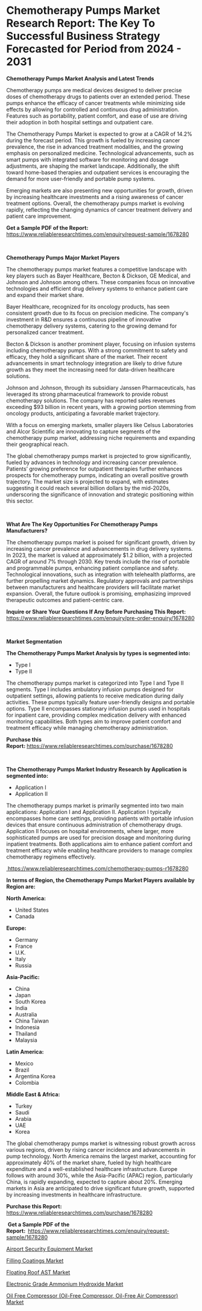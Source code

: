 <p><h1>Chemotherapy Pumps Market Research Report: The Key To Successful Business Strategy Forecasted for Period from 2024 - 2031</h1></p><p><strong>Chemotherapy Pumps Market Analysis and Latest Trends</strong></p>
<p><p>Chemotherapy pumps are medical devices designed to deliver precise doses of chemotherapy drugs to patients over an extended period. These pumps enhance the efficacy of cancer treatments while minimizing side effects by allowing for controlled and continuous drug administration. Features such as portability, patient comfort, and ease of use are driving their adoption in both hospital settings and outpatient care.</p><p>The Chemotherapy Pumps Market is expected to grow at a CAGR of 14.2% during the forecast period. This growth is fueled by increasing cancer prevalence, the rise in advanced treatment modalities, and the growing emphasis on personalized medicine. Technological advancements, such as smart pumps with integrated software for monitoring and dosage adjustments, are shaping the market landscape. Additionally, the shift toward home-based therapies and outpatient services is encouraging the demand for more user-friendly and portable pump systems.</p><p>Emerging markets are also presenting new opportunities for growth, driven by increasing healthcare investments and a rising awareness of cancer treatment options. Overall, the chemotherapy pumps market is evolving rapidly, reflecting the changing dynamics of cancer treatment delivery and patient care improvement.</p></p>
<p><strong>Get a Sample PDF of the Report:&nbsp;</strong> <a href="https://www.reliableresearchtimes.com/enquiry/request-sample/1678280?utm_campaign=1454&utm_medium=2&utm_source=Github&utm_content=ia&utm_term=14102024&utm_id=chemotherapy-pumps">https://www.reliableresearchtimes.com/enquiry/request-sample/1678280</a></p>
<p>&nbsp;</p>
<p><strong>Chemotherapy Pumps Major Market Players</strong></p>
<p><p>The chemotherapy pumps market features a competitive landscape with key players such as Bayer Healthcare, Becton & Dickson, GE Medical, and Johnson and Johnson among others. These companies focus on innovative technologies and efficient drug delivery systems to enhance patient care and expand their market share.</p><p>Bayer Healthcare, recognized for its oncology products, has seen consistent growth due to its focus on precision medicine. The company's investment in R&D ensures a continuous pipeline of innovative chemotherapy delivery systems, catering to the growing demand for personalized cancer treatment.</p><p>Becton & Dickson is another prominent player, focusing on infusion systems including chemotherapy pumps. With a strong commitment to safety and efficacy, they hold a significant share of the market. Their recent advancements in smart technology integration are likely to drive future growth as they meet the increasing need for data-driven healthcare solutions.</p><p>Johnson and Johnson, through its subsidiary Janssen Pharmaceuticals, has leveraged its strong pharmaceutical framework to provide robust chemotherapy solutions. The company has reported sales revenues exceeding $93 billion in recent years, with a growing portion stemming from oncology products, anticipating a favorable market trajectory.</p><p>With a focus on emerging markets, smaller players like Celsus Laboratories and Alcor Scientific are innovating to capture segments of the chemotherapy pump market, addressing niche requirements and expanding their geographical reach.</p><p>The global chemotherapy pumps market is projected to grow significantly, fueled by advances in technology and increasing cancer prevalence. Patients’ growing preference for outpatient therapies further enhances prospects for chemotherapy pumps, indicating an overall positive growth trajectory. The market size is projected to expand, with estimates suggesting it could reach several billion dollars by the mid-2020s, underscoring the significance of innovation and strategic positioning within this sector.</p></p>
<p>&nbsp;</p>
<p><strong>What Are The Key Opportunities For Chemotherapy Pumps Manufacturers?</strong></p>
<p><p>The chemotherapy pumps market is poised for significant growth, driven by increasing cancer prevalence and advancements in drug delivery systems. In 2023, the market is valued at approximately $1.2 billion, with a projected CAGR of around 7% through 2030. Key trends include the rise of portable and programmable pumps, enhancing patient compliance and safety. Technological innovations, such as integration with telehealth platforms, are further propelling market dynamics. Regulatory approvals and partnerships between manufacturers and healthcare providers will facilitate market expansion. Overall, the future outlook is promising, emphasizing improved therapeutic outcomes and patient-centric care.</p></p>
<p><strong>Inquire or Share Your Questions If Any Before Purchasing This Report:</strong> <a href="https://www.reliableresearchtimes.com/enquiry/pre-order-enquiry/1678280?utm_campaign=1454&utm_medium=2&utm_source=Github&utm_content=ia&utm_term=14102024&utm_id=chemotherapy-pumps">https://www.reliableresearchtimes.com/enquiry/pre-order-enquiry/1678280</a></p>
<p>&nbsp;</p>
<p><strong>Market Segmentation</strong></p>
<p><strong>The Chemotherapy Pumps Market Analysis by types is segmented into:</strong></p>
<p><ul><li>Type I</li><li>Type II</li></ul></p>
<p><p>The chemotherapy pumps market is categorized into Type I and Type II segments. Type I includes ambulatory infusion pumps designed for outpatient settings, allowing patients to receive medication during daily activities. These pumps typically feature user-friendly designs and portable options. Type II encompasses stationary infusion pumps used in hospitals for inpatient care, providing complex medication delivery with enhanced monitoring capabilities. Both types aim to improve patient comfort and treatment efficacy while managing chemotherapy administration.</p></p>
<p><strong>Purchase this Report:&nbsp;</strong><a href="https://www.reliableresearchtimes.com/purchase/1678280?utm_campaign=1454&utm_medium=2&utm_source=Github&utm_content=ia&utm_term=14102024&utm_id=chemotherapy-pumps">https://www.reliableresearchtimes.com/purchase/1678280</a></p>
<p>&nbsp;</p>
<p><strong>The Chemotherapy Pumps Market Industry Research by Application is segmented into:</strong></p>
<p><ul><li>Application I</li><li>Application II</li></ul></p>
<p><p>The chemotherapy pumps market is primarily segmented into two main applications: Application I and Application II. Application I typically encompasses home care settings, providing patients with portable infusion devices that ensure continuous administration of chemotherapy drugs. Application II focuses on hospital environments, where larger, more sophisticated pumps are used for precision dosage and monitoring during inpatient treatments. Both applications aim to enhance patient comfort and treatment efficacy while enabling healthcare providers to manage complex chemotherapy regimens effectively.</p></p>
<p><a href="https://www.reliableresearchtimes.com/chemotherapy-pumps-r1678280?utm_campaign=1454&utm_medium=2&utm_source=Github&utm_content=ia&utm_term=14102024&utm_id=chemotherapy-pumps">&nbsp;https://www.reliableresearchtimes.com/chemotherapy-pumps-r1678280</a></p>
<p><strong>In terms of Region, the Chemotherapy Pumps Market Players available by Region are:</strong></p>
<p>
    <p> <strong> North America: </strong>
        <ul>
            <li>United States</li>
            <li>Canada</li>
        </ul>
        </p> 
    <p> <strong> Europe: </strong>
        <ul>
            <li>Germany</li>
            <li>France</li>
            <li>U.K.</li>
            <li>Italy</li>
            <li>Russia</li>
        </ul>
        </p> 
    <p> <strong> Asia-Pacific: </strong>
        <ul>
            <li>China</li>
            <li>Japan</li>
            <li>South Korea</li>
            <li>India</li>
            <li>Australia</li>
            <li>China Taiwan</li>
            <li>Indonesia</li>
            <li>Thailand</li>
            <li>Malaysia</li>
        </ul>
        </p> 
    <p> <strong> Latin America: </strong>
        <ul>
            <li>Mexico</li>
            <li>Brazil</li>
            <li>Argentina Korea</li>
            <li>Colombia</li>
        </ul>
        </p> 
    <p> <strong> Middle East & Africa: </strong>
        <ul>
            <li>Turkey</li>
            <li>Saudi</li>
            <li>Arabia</li>
            <li>UAE</li>
            <li>Korea</li>
        </ul>
    </p>
    </p>
<p><p>The global chemotherapy pumps market is witnessing robust growth across various regions, driven by rising cancer incidence and advancements in pump technology. North America remains the largest market, accounting for approximately 40% of the market share, fueled by high healthcare expenditure and a well-established healthcare infrastructure. Europe follows with around 30%, while the Asia-Pacific (APAC) region, particularly China, is rapidly expanding, expected to capture about 20%. Emerging markets in Asia are anticipated to drive significant future growth, supported by increasing investments in healthcare infrastructure.</p></p>
<p><strong>Purchase this Report: </strong><a href="https://www.reliableresearchtimes.com/purchase/1678280?utm_campaign=1454&utm_medium=2&utm_source=Github&utm_content=ia&utm_term=14102024&utm_id=chemotherapy-pumps">https://www.reliableresearchtimes.com/purchase/1678280</a></p>
<p>&nbsp;<strong>Get a Sample PDF of the Report:&nbsp;&nbsp;</strong><a href="https://www.reliableresearchtimes.com/enquiry/request-sample/1678280?utm_campaign=1454&utm_medium=2&utm_source=Github&utm_content=ia&utm_term=14102024&utm_id=chemotherapy-pumps">https://www.reliableresearchtimes.com/enquiry/request-sample/1678280</a></p>
<p><strong></strong></p>
<p><p><a href="https://www.linkedin.com/pulse/market-forecasting-change-global-airport-security-equipment-abowc?utm_campaign=1454&utm_medium=2&utm_source=Github&utm_content=ia&utm_term=14102024&utm_id=chemotherapy-pumps">Airport Security Equipment Market</a></p><p><a href="https://www.linkedin.com/pulse/filling-coatings-market-size-share-analysis-growth-trends-w0lpc?utm_campaign=1454&utm_medium=2&utm_source=Github&utm_content=ia&utm_term=14102024&utm_id=chemotherapy-pumps">Filling Coatings Market</a></p><p><a href="https://www.linkedin.com/pulse/floating-roof-ast-market-shifts-strategic-analysis-2024-2031-ciyoc?utm_campaign=1454&utm_medium=2&utm_source=Github&utm_content=ia&utm_term=14102024&utm_id=chemotherapy-pumps">Floating Roof AST Market</a></p><p><a href="https://www.linkedin.com/pulse/electronic-grade-ammonium-hydroxide-market-size-share-mbssc?utm_campaign=1454&utm_medium=2&utm_source=Github&utm_content=ia&utm_term=14102024&utm_id=chemotherapy-pumps">Electronic Grade Ammonium Hydroxide Market</a></p><p><a href="https://www.linkedin.com/pulse/exploring-oil-free-compressor-oil-free-air-market-dynamics-m9hxc?utm_campaign=1454&utm_medium=2&utm_source=Github&utm_content=ia&utm_term=14102024&utm_id=chemotherapy-pumps">Oil Free Compressor (Oil-Free Compressor, Oil-Free Air Compressor) Market</a></p></p>